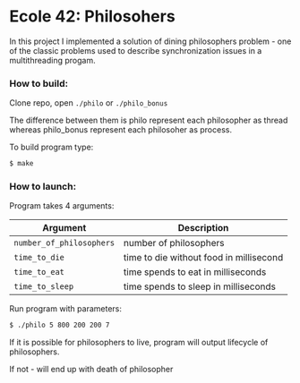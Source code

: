 # Ecole 42: Philosohers

In this project I implemented a solution of dining philosophers problem - one of the classic problems used to describe synchronization issues in a multithreading progam. 

### How to build:

Clone repo, open `./philo` or `./philo_bonus`

The difference between them is philo represent each philosopher as thread whereas philo_bonus represent each philosoher as process.

To build program type:

```Bash
$ make
```

### How to launch:

Program takes 4 arguments:

| Argument | Description |
| --- | --- |
| `number_of_philosophers` | number of philosophers |
| `time_to_die` | time to die without food in millisecond  |
| `time_to_eat` | time spends to eat in milliseconds |
| `time_to_sleep` | time spends to sleep in milliseconds |

Run program with parameters:

```Bash
$ ./philo 5 800 200 200 7
```

If it is possible for philosophers to live, program will output lifecycle of philosophers.

If not - will end up with death of philosopher
